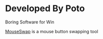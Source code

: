 # Developed By Poto

Boring Software for Win

[MouseSwap](https://t.me/PotoChannel/141) is a mouse button swapping tool
